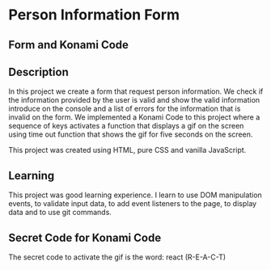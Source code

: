 # Person Information Form

## Form and Konami Code
## Description
In this project we create a form that request person information. We check if the information provided 
by the user is valid and show the valid information introduce on the console and a list of errors for 
the information that is invalid on the form. We implemented a Konami Code to this project where a 
sequence of keys activates a function that displays a gif on the screen using time out function that 
shows the gif for five seconds on the screen.

This project was created using HTML, pure CSS and vanilla JavaScript. 

## Learning
This project was good learning experience. I learn to use DOM manipulation events, to validate input 
data, to add event listeners to the page, to display data and to use git commands.

## Secret Code for Konami Code
The secret code to activate the gif is the word: react (R-E-A-C-T)
